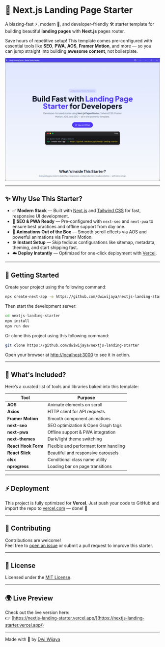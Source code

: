 # 🚀 Next.js Landing Page Starter

A blazing-fast ⚡, modern 🧩, and developer-friendly 🛠️ starter template for building beautiful **landing pages** with **Next.js** pages router.

Save hours of repetitive setup! This template comes pre-configured with essential tools like **SEO**, **PWA**, **AOS**, **Framer Motion**, and more — so you can jump straight into building **awesome content**, not boilerplate.

![Preview Screenshot](./assets/preview.png)

---

## ✨ Why Use This Starter?

- ✅ **Modern Stack** — Built with [Next.js](https://nextjs.org/) and [Tailwind CSS](https://tailwindcss.com/) for fast, responsive UI development.
- 🎯 **SEO & PWA Ready** — Pre-configured with `next-seo` and `next-pwa` to ensure best practices and offline support from day one.
- 🎨 **Animations Out of the Box** — Smooth scroll effects via AOS and powerful animations via Framer Motion.
- ⚙️ **Instant Setup** — Skip tedious configurations like sitemap, metadata, theming, and start shipping fast.
- ☁️ **Deploy Instantly** — Optimized for one-click deployment with [Vercel](https://vercel.com/).

---

## 🚀 Getting Started

Create your project using the following command:

```bash
npx create-next-app -e https://github.com/dwiwijaya/nextjs-landing-starter
```

Then start the development server:

```bash
cd nextjs-landing-starter
npm install
npm run dev
```

Or clone this project using this following command:
 ```bash
git clone https://github.com/dwiwijaya/nextjs-landing-starter
```

Open your browser at [http://localhost:3000](http://localhost:3000) to see it in action.

---

## 🧰 What's Included?

Here’s a curated list of tools and libraries baked into this template:

| Tool | Purpose |
|------|---------|
| **AOS** | Animate elements on scroll |
| **Axios** | HTTP client for API requests |
| **Framer Motion** | Smooth component animations |
| **next-seo** | SEO optimization & Open Graph tags |
| **next-pwa** | Offline support & PWA integration |
| **next-themes** | Dark/light theme switching |
| **React Hook Form** | Flexible and performant form handling |
| **React Slick** | Beautiful and responsive carousels |
| **clsx** | Conditional class name utility |
| **nprogress** | Loading bar on page transitions |

---

## ⚡ Deployment

This project is fully optimized for **Vercel**. Just push your code to GitHub and import the repo to [vercel.com](https://vercel.com/) — done! 🚀

---

## 🤝 Contributing

Contributions are welcome!  
Feel free to [open an issue](https://github.com/dwiwijaya/nextjs-landing-starter/issues) or submit a pull request to improve this starter.

---

## 📄 License

Licensed under the [MIT License](LICENSE).

---

## 🌍 Live Preview

Check out the live version here:  
👉 [https://nextjs-landing-starter.vercel.app/](https://nextjs-landing-starter.vercel.app/)

---

Made with 💙 by [Dwi Wijaya](https://github.com/dwiwijaya)
